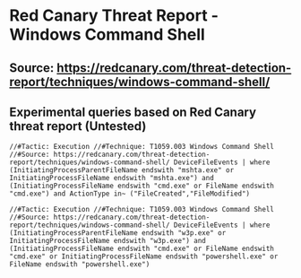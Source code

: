 # Red Canary Threat Report - Windows Command Shell

## Source: https://redcanary.com/threat-detection-report/techniques/windows-command-shell/

## Experimental queries based on Red Canary threat report (Untested)

`//#Tactic: Execution
//#Technique: T1059.003 Windows Command Shell
//#Source: https://redcanary.com/threat-detection-report/techniques/windows-command-shell/
DeviceFileEvents
| where (InitiatingProcessParentFileName endswith "mshta.exe" or InitiatingProcessFileName endswith "mshta.exe") and (InitiatingProcessFileName endswith "cmd.exe" or FileName endswith "cmd.exe") and ActionType in~ ("FileCreated","FileModified")`

`//#Tactic: Execution
//#Technique: T1059.003 Windows Command Shell
//#Source: https://redcanary.com/threat-detection-report/techniques/windows-command-shell/
DeviceFileEvents
| where (InitiatingProcessParentFileName endswith "w3p.exe" or InitiatingProcessFileName endswith "w3p.exe") and (InitiatingProcessFileName endswith "cmd.exe" or FileName endswith "cmd.exe" or InitiatingProcessFileName endswith "powershell.exe" or FileName endswith "powershell.exe")`
